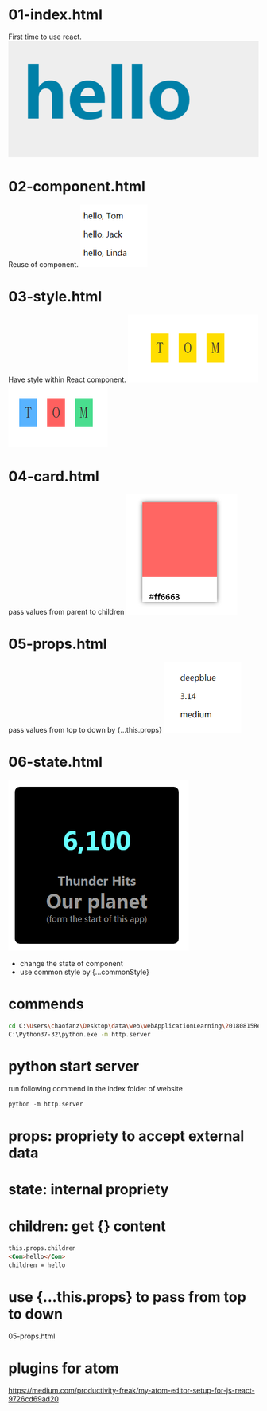 # 01-index.html
First time to use react.
![](assets/markdown-img-paste-20180815201902889.png)

# 02-component.html
Reuse of component.
![](assets/markdown-img-paste-20180815202002690.png)

# 03-style.html
Have style within React component.
![](assets/markdown-img-paste-20180815202359554.png)
![](assets/markdown-img-paste-20180815202721257.png)

# 04-card.html
pass values from parent to children
![](assets/markdown-img-paste-20180815205153951.png)

# 05-props.html
pass values from top to down by {...this.props}
![](assets/markdown-img-paste-20180815222728618.png)

# 06-state.html
![](assets/markdown-img-paste-20180815231257491.png)
- change the state of component
- use common style by {...commonStyle}


# commends
```sh
cd C:\Users\chaofanz\Desktop\data\web\webApplicationLearning\20180815ReactComponent
C:\Python37-32\python.exe -m http.server
```


# python start server
run following commend in the index folder of website
```py
python -m http.server
```


# props: propriety to accept external data
# state: internal propriety

# children: get {} content
```html
this.props.children
<Com>hello</Com>
children = hello
```
# use {...this.props} to pass from top to down
05-props.html

# plugins for atom
https://medium.com/productivity-freak/my-atom-editor-setup-for-js-react-9726cd69ad20
